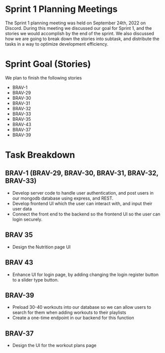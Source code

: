 # Sprint 1 Planning Meetings
The Sprint 1 planning meeting was held on September 24th, 2022 on Discord. During this meeting we discussed our goal for Sprint 1, and the stories we would accomplish by the end of the sprint. We also discussed how we are going to break down the stories into subtask, and distribute the tasks in a way to optimize development efficiency.

# Sprint Goal (Stories)
We plan to finish the following stories
- BRAV-1
- BRAV-29
- BRAV-30
- BRAV-31
- BRAV-32
- BRAV-33
- BRAV-35
- BRAV-43
- BRAV-37
- BRAV-39

# Task Breakdown

## BRAV-1 (BRAV-29, BRAV-30, BRAV-31, BRAV-32, BRAV-33)
- Develop server code to handle user authentication, and post users in our mongodb database using express, and REST.
- Develop frontend UI which the user can interact with, and input their user data
- Connect the front end to the backend so the frontend UI so the user can login securely.

## BRAV 35
- Design the Nutrition page UI


## BRAV 43
- Enhance UI for login page, by adding changing the login register button to a slider type button.

## BRAV-39
- Preload 30-40 workouts into our database so we can allow users to search for them when adding workouts to their playlists
- Create a one-time endpoint in our backend for this function

## BRAV-37
- Design the UI for the workout plans page
